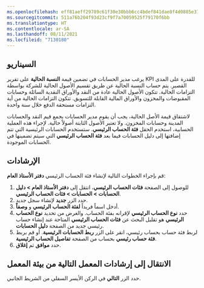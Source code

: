 ```yaml
---
ms.openlocfilehash: eff81aeff29789c61f30e30bbb6cc4bdef841dae8f4d0885e377f7b6cacb9614
ms.sourcegitcommit: 511a76b204f93d23cf9f7a70059525f79170f6bb
ms.translationtype: HT
ms.contentlocale: ar-SA
ms.lasthandoff: 08/11/2021
ms.locfileid: "7130180"
---
```

## <a name="scenario"></a>السيناريو

يرغب مدير الحسابات في تضمين قيمة **النسبة الحالية** على تقرير KPI للقدرة على المدى القصير. يتم حساب النسبة الحالية عن طريق تقسيم الأصول الحالية للشركة بواسطة التزامات الحالية. تتكون الأصول الحالية عادة من النقد والأوراق النقدية السائلة وحسابات المقبوضات والمخزون والأوراق المالية القابلة للتسويق. تتكون التزامات الحالية من أية التزامات مستحقة الدفع خلال سنة واحدة.

لاشتقاق قيمة الأصل الحالية، يجب أن يقوم مدير الحسابات بجمع قيم النقد والحسابات المدينة وحسابات المخزون. ولا تعتبر الأصول الثابتة أصولاً حالية. لإجراء هذه العملية الحسابية، استخدم الحقل **فئة الحساب الرئيسي**. ستستخدم الحسابات الرئيسية التي تتم إضافتها إلى دليل الحسابات فيما بعد **فئة الحساب الرئيسي** التي سيتم تضمينها في الحسابات الموجودة.


## <a name="instructions"></a>الإرشادات

قم بإجراء الخطوات التالية لإنشاء فئة الحساب الرئيسي **دفتر الأستاذ العام**:

1.  للوصول إلى الصفحة **فئات الحساب الرئيسي**، انتقل إلى **دفتر الأستاذ العام > دليل الحسابات > الحسابات > فئات الحساب الرئيسي**.  
2.  حدد الزر **جديد** لإنشاء سجل جديد.  
3.  أدخل اسماً فريداً **لفئة الحساب الرئيسي** و **وصفاً**.  
4.  حدد **نوع الحساب الرئيسي** لإقرانه بفئة الحساب. والغرض من تحديد **نوع الحساب الرئيسي** هو تقليل البحث عن **فئات الحساب الرئيسي** المتاحة عند إنشاء حساب رئيسي جديد من الصفحة **دليل الحسابات**.  
5.  لربط فئة حساب بحساب رئيسي، انقر على الزر **ربط الحسابات الرئيسية**. أو قم بربط **فئة حساب رئيسي** بحساب من الصفحة **تفاصيل الحساب الرئيسية**. 
6.  حدد **موافق** ثم **إغلاق**.

## <a name="go-to-the-next-lab-instructions-from-the-lab-environment"></a>الانتقال إلى إرشادات المعمل التالية من بيئة المعمل
 
حدد الزر **التالي** في الركن الأيسر السفلي من الشريط الجانبي. 

